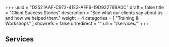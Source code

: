 +++
uuid			= "D2521AAF-C972-41E3-AFF9-19D92276BA0C"
draft 			= false
title 			= "Client Success Stories"
description		= "See what our clients say about us and how we helped them."
weight			= 4
categories		= [ "Training & Workshops" ]
showrefs		= false
urlredirect		= ""
url 				= "/services/"
+++
## Services
